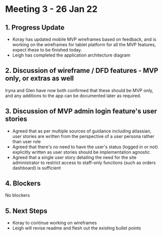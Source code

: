 # Meeting 3 - 26 Jan 22

## 1. Progress Update

- Koray has updated mobile MVP wireframes based on feedback, and is working on the wireframes for tablet platform for all the MVP features, expect these to be finished today.
- Leigh has completed the application architecture diagram

## 2. Discussion of wireframe / DFD features - MVP only, or extras as well

Iryna and Glen have now both confirmed that these should be MVP only, and any additions to the app can be documented later as required.

## 3. Discussion of MVP admin login feature's user stories

- Agreed that as per multiple sources of guidance including atlassian, user stories are written from the perspective of a user persona rather than user role
- Agreed that there's no need to have the user's status (logged in or not) explicitly written as user stories should be implementation agnostic
- Agreed that a single user story detailing the need for the site administrator to restrict access to staff-only functions (such as orders dashboard) is sufficient

## 4. Blockers

No blockers

## 5. Next Steps

- Koray to continue working on wireframes
- Leigh will revise readme and flesh out the existing bullet points
